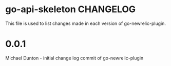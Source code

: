 go-api-skeleton CHANGELOG
==============================

This file is used to list changes made in each version of go-newrelic-plugin.

# 0.0.1

Michael Dunton - initial change log commit of go-newrelic-plugin
